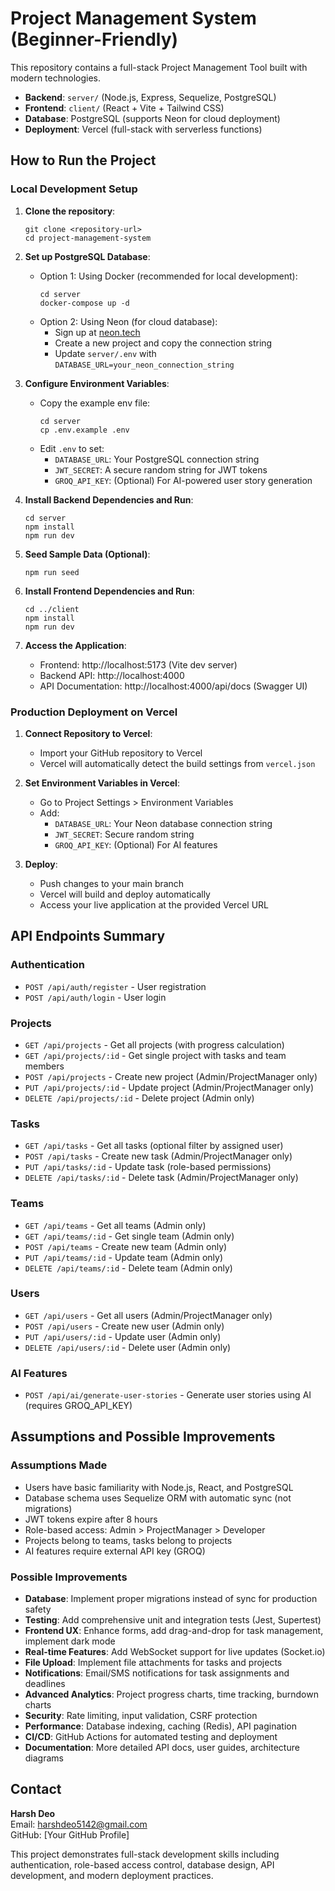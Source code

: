 # Project Management System (Beginner-Friendly)

This repository contains a full-stack Project Management Tool built with modern technologies.

- **Backend**: `server/` (Node.js, Express, Sequelize, PostgreSQL)
- **Frontend**: `client/` (React + Vite + Tailwind CSS)
- **Database**: PostgreSQL (supports Neon for cloud deployment)
- **Deployment**: Vercel (full-stack with serverless functions)

## How to Run the Project

### Local Development Setup

1. **Clone the repository**:
   ```
   git clone <repository-url>
   cd project-management-system
   ```

2. **Set up PostgreSQL Database**:
   - Option 1: Using Docker (recommended for local development):
     ```
     cd server
     docker-compose up -d
     ```
   - Option 2: Using Neon (for cloud database):
     - Sign up at [neon.tech](https://neon.tech)
     - Create a new project and copy the connection string
     - Update `server/.env` with `DATABASE_URL=your_neon_connection_string`

3. **Configure Environment Variables**:
   - Copy the example env file:
     ```
     cd server
     cp .env.example .env
     ```
   - Edit `.env` to set:
     - `DATABASE_URL`: Your PostgreSQL connection string
     - `JWT_SECRET`: A secure random string for JWT tokens
     - `GROQ_API_KEY`: (Optional) For AI-powered user story generation

4. **Install Backend Dependencies and Run**:
   ```
   cd server
   npm install
   npm run dev
   ```

5. **Seed Sample Data (Optional)**:
   ```
   npm run seed
   ```

6. **Install Frontend Dependencies and Run**:
   ```
   cd ../client
   npm install
   npm run dev
   ```

7. **Access the Application**:
   - Frontend: http://localhost:5173 (Vite dev server)
   - Backend API: http://localhost:4000
   - API Documentation: http://localhost:4000/api/docs (Swagger UI)

### Production Deployment on Vercel

1. **Connect Repository to Vercel**:
   - Import your GitHub repository to Vercel
   - Vercel will automatically detect the build settings from `vercel.json`

2. **Set Environment Variables in Vercel**:
   - Go to Project Settings > Environment Variables
   - Add:
     - `DATABASE_URL`: Your Neon database connection string
     - `JWT_SECRET`: Secure random string
     - `GROQ_API_KEY`: (Optional) For AI features

3. **Deploy**:
   - Push changes to your main branch
   - Vercel will build and deploy automatically
   - Access your live application at the provided Vercel URL

## API Endpoints Summary

### Authentication
- `POST /api/auth/register` - User registration
- `POST /api/auth/login` - User login

### Projects
- `GET /api/projects` - Get all projects (with progress calculation)
- `GET /api/projects/:id` - Get single project with tasks and team members
- `POST /api/projects` - Create new project (Admin/ProjectManager only)
- `PUT /api/projects/:id` - Update project (Admin/ProjectManager only)
- `DELETE /api/projects/:id` - Delete project (Admin only)

### Tasks
- `GET /api/tasks` - Get all tasks (optional filter by assigned user)
- `POST /api/tasks` - Create new task (Admin/ProjectManager only)
- `PUT /api/tasks/:id` - Update task (role-based permissions)
- `DELETE /api/tasks/:id` - Delete task (Admin/ProjectManager only)

### Teams
- `GET /api/teams` - Get all teams (Admin only)
- `GET /api/teams/:id` - Get single team (Admin only)
- `POST /api/teams` - Create new team (Admin only)
- `PUT /api/teams/:id` - Update team (Admin only)
- `DELETE /api/teams/:id` - Delete team (Admin only)

### Users
- `GET /api/users` - Get all users (Admin/ProjectManager only)
- `POST /api/users` - Create new user (Admin only)
- `PUT /api/users/:id` - Update user (Admin only)
- `DELETE /api/users/:id` - Delete user (Admin only)

### AI Features
- `POST /api/ai/generate-user-stories` - Generate user stories using AI (requires GROQ_API_KEY)

## Assumptions and Possible Improvements

### Assumptions Made
- Users have basic familiarity with Node.js, React, and PostgreSQL
- Database schema uses Sequelize ORM with automatic sync (not migrations)
- JWT tokens expire after 8 hours
- Role-based access: Admin > ProjectManager > Developer
- Projects belong to teams, tasks belong to projects
- AI features require external API key (GROQ)

### Possible Improvements
- **Database**: Implement proper migrations instead of sync for production safety
- **Testing**: Add comprehensive unit and integration tests (Jest, Supertest)
- **Frontend UX**: Enhance forms, add drag-and-drop for task management, implement dark mode
- **Real-time Features**: Add WebSocket support for live updates (Socket.io)
- **File Upload**: Implement file attachments for tasks and projects
- **Notifications**: Email/SMS notifications for task assignments and deadlines
- **Advanced Analytics**: Project progress charts, time tracking, burndown charts
- **Security**: Rate limiting, input validation, CSRF protection
- **Performance**: Database indexing, caching (Redis), API pagination
- **CI/CD**: GitHub Actions for automated testing and deployment
- **Documentation**: More detailed API docs, user guides, architecture diagrams

## Contact

**Harsh Deo**  
Email: harshdeo5142@gmail.com  
GitHub: [Your GitHub Profile]

This project demonstrates full-stack development skills including authentication, role-based access control, database design, API development, and modern deployment practices.

